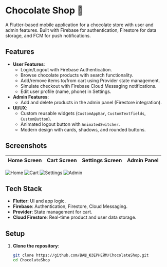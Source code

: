 # Chocolate Shop 🍫

A Flutter-based mobile application for a chocolate store with user and admin features. Built with Firebase for authentication, Firestore for data storage, and FCM for push notifications.

## Features
- **User Features**:
  - Login/Logout with Firebase Authentication.
  - Browse chocolate products with search functionality.
  - Add/remove items to/from cart using Provider state management.
  - Simulate checkout with Firebase Cloud Messaging notifications.
  - Edit user profile (name, phone) in Settings.
- **Admin Features**:
  - Add and delete products in the admin panel (Firestore integration).
- **UI/UX**:
  - Custom reusable widgets (`CustomAppBar`, `CustomTextfields`, `CustomButton`).
  - Animated logout button with `AnimatedSwitcher`.
  - Modern design with cards, shadows, and rounded buttons.

## Screenshots
| Home Screen | Cart Screen | Settings Screen | Admin Panel |
|-------------|-------------|-----------------|-------------|
![Home](https://github.com/user-attachments/assets/321a3305-3721-4f30-90d4-0047350dfd67) ![Cart](https://github.com/user-attachments/assets/25579edb-5dae-4320-ac69-fd375e052a04) ![Settings](https://github.com/user-attachments/assets/af495376-5b52-4b42-a2bb-59baa6e29b37) ![Admin](https://github.com/user-attachments/assets/7f5f5d1e-a023-4fed-92f4-fbab0861e4df)



## Tech Stack
- **Flutter**: UI and app logic.
- **Firebase**: Authentication, Firestore, Cloud Messaging.
- **Provider**: State management for cart.
- **Cloud Firestore**: Real-time product and user data storage.

## Setup
1. **Clone the repository**:
   ```bash
   git clone https://github.com/ВАШ_ЮЗЕРНЕЙМ/ChocolateShop.git
   cd ChocolateShop
